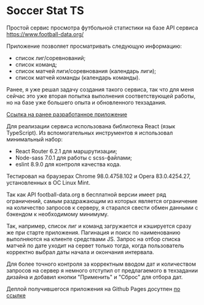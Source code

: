 # Soccer Stat TS

Простой сервис просмотра футбольной статистики на базе API сервиса https://www.football-data.org/

Приложение позволяет просматривать следующую информацию:
- список лиг/соревнований;
- список команд;
- список матчей лиги/соревнования (календарь лиги);
- список матчей команды (календарь команды).

Ранее, я уже решал задачу создания такого сервиса, так что для меня сейчас это 
уже вторая попытка выполнения соответствующей работы, но на базе уже большего опыта и 
обновленного техзадания.

[Ссылка на ранее разработанное приложение](https://github.com/SergeyLebidko/soccer_stat/)

Для реализации сервиса использована библиотека React (язык TypeScript).
Из вспомогательных инструментов я использовал минимальный набор: 
- React Router 6.2.1 для маршрутизации; 
- Node-sass 7.0.1 для работы с scss-файлами;
- eslint 8.9.0 для контроля качества кода.

Тестировал на браузерах Chrome 98.0.4758.102 и Opera 83.0.4254.27, установленных в ОС Linux Mint.

Так как API football-data.org в бесплатной версии имеет ряд ограничений, самым раздражающим из которых
является ограничение на количество запросов к серверу, я старался свести обмен данными с бэкендом к
необходимому минимуму.

Так, например, список лиг и команд загружается и кэшируется сразу же при старте приложения.
Пагинация и поиск по наименованию выполняются на клиенте средствами JS. Запрос на отбор
списка матчей по дате уходит на сервет только тогда, когда пользователь корректно выбрал
даты начала и окончания интервала.

Для более точного контроля за корректным вводом дат и количеством запросов на сервер я немного
отступил от предлагаемого в техзадании дизайна и добавил кнопки "Применить" и "Сброс" для
отбора дат.

Деплой получившегося приложения на Github Pages досутпен [по ссылке](https://hproger.ru/soccer_stat_ts/)



